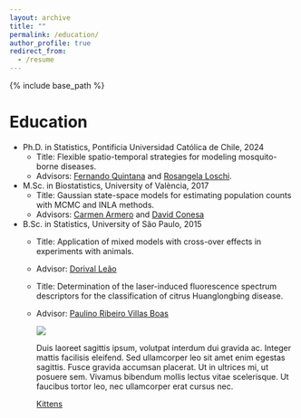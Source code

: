 ```yaml
---
layout: archive
title: ""
permalink: /education/
author_profile: true
redirect_from:
  - /resume
---
```


{% include base_path %}

Education
======
* Ph.D. in Statistics, Pontificia Universidad Católica de Chile, 2024
  * Title: Flexible spatio-temporal strategies for modeling mosquito-borne diseases.
  * Advisors: [Fernando Quintana](http://www.mat.uc.cl/~quintana/) and [Rosangela Loschi](https://www.est.ufmg.br/~loschi/).
* M.Sc. in Biostatistics, University of València, 2017
  * Title: Gaussian state-space models for estimating population counts with MCMC and INLA methods.
  * Advisors: [Carmen Armero](https://www.uv.es/armero/) and [David Conesa](https://www.uv.es/conesa/)
* B.Sc. in Statistics, University of São Paulo, 2015
  * Title: Application of mixed models with cross-over effects in experiments with animals.
  * Advisor: [Dorival Leão](https://www.estatcamp.com/equipe-estatcamp)
  * Title: Determination of the laser-induced fluorescence spectrum descriptors for the classification of citrus Huanglongbing disease.
  * Advisor: [Paulino Ribeiro Villas Boas](https://www.embrapa.br/equipe/-/empregado/349077/paulino-ribeiro-villas-boas)
 
    <div class="two-col">
    <div id="first-col" class="column">
        <img src="me.jpg" />
    </div>
    <div id="second-col" class="column">
        <p>Duis laoreet sagittis ipsum, volutpat interdum dui gravida ac. Integer mattis facilisis eleifend. Sed ullamcorper leo sit amet enim egestas sagittis. Fusce gravida accumsan placerat. Ut in ultrices mi, ut posuere sem. Vivamus bibendum mollis lectus vitae scelerisque. Ut faucibus tortor leo, nec ullamcorper erat cursus nec.</p>
        <p><a href="#">Kittens</a></p>
    </div>
</div>
